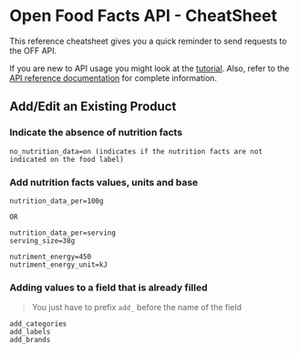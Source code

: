 # Open Food Facts API - CheatSheet

This reference cheatsheet gives you a quick reminder to send requests to the OFF API.

If you are new to API usage you might look at the [tutorial](../tutorials/using-the-OFF-API-tutorial.md).
Also, refer to the [API reference documentation](../reference/api.md) for complete information.

## Add/Edit an Existing Product

### Indicate the absence of nutrition facts

```text
no_nutrition_data=on (indicates if the nutrition facts are not indicated on the food label)
```

### Add nutrition facts values, units and base

```text
nutrition_data_per=100g

OR

nutrition_data_per=serving
serving_size=38g
```

```text
nutriment_energy=450
nutriment_energy_unit=kJ
```

### Adding values to a field that is already filled

> You just have to prefix `add_` before the name of the field

```text
add_categories
add_labels
add_brands
```
